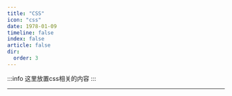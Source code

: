 ```yaml
---
title: "CSS"
icon: "css"
date: 1978-01-09
timeline: false
index: false
article: false
dir:
  order: 3
---
```


:::info
这里放置css相关的内容
:::

--- 
<AutoCatalog />